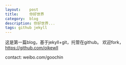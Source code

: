 ```yaml
---
layout:    post
title:     你好世界
category:  blog
description: 你好世界...
tags: github jekyll
---
```

这是第一篇blog，基于jekyll+git，托管在github。
欢迎fork，https://github.com/oikewll

contact: weibo.com/goochin
